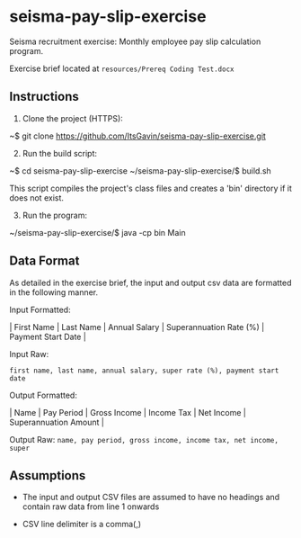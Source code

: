 # seisma-pay-slip-exercise
Seisma recruitment exercise: Monthly employee pay slip calculation program.

Exercise brief located at ``resources/Prereq Coding Test.docx``

## Instructions
1. Clone the project (HTTPS):

  ~$ git clone https://github.com/ItsGavin/seisma-pay-slip-exercise.git

2. Run the build script:

  ~$ cd seisma-pay-slip-exercise
  ~/seisma-pay-slip-exercise/$ build.sh

This script compiles the project's class files and creates a 'bin' directory if it does not exist.

3. Run the program:

  ~/seisma-pay-slip-exercise/$ java -cp bin Main

## Data Format
As detailed in the exercise brief, the input and output csv data are formatted in the following manner.

Input Formatted:

| First Name | Last Name | Annual Salary | Superannuation Rate (%) | Payment Start Date |

Input Raw:

``first name, last name, annual salary, super rate (%), payment start date``

Output Formatted:

| Name | Pay Period | Gross Income | Income Tax | Net Income | Superannuation Amount |

Output Raw:
``name, pay period, gross income, income tax, net income, super``

<!-- ## Editing Variables
#### Input csv (Employee Information)
By default, the program reads a file ``input.csv`` from the ``resources`` folder to obtain employee information data.

To change this, edit the global variable ``INPUTSOURCE`` in ``Main.java`` (line 21) to point to the new input csv.

#### Output csv (Pay Slip Information)
By default, the program writes the processed pay slip information to a file ``output.csv`` in the ``resources`` folder.

To change this, edit the global variable ``OUTPUTSOURCE`` in ``Main.java`` (line 24) to point to the new output csv. -->

<!-- ## Project Structure
  ├── README.md                     - Readme file
  ├── build.sh                      - Build script to compile classes
  ├── .gitignore                    - .gitignore file
  ├── resources
  |   ├── input.csv                 - Employee information csv file
  |   └── Prereq Coding Test.docx   - Exercise brief
  └── src
      ├── Calculations.java         - Class containing pay slip information calculation methods
      └── Main.java                 - Main method -->

## Assumptions
- The input and output CSV files are assumed to have no headings and contain raw data from line 1 onwards

- CSV line delimiter is a comma(,)